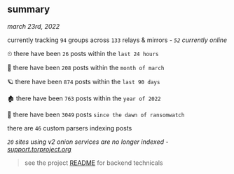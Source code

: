
## summary
_march 23rd, 2022_

currently tracking `94` groups across `133` relays & mirrors - _`52` currently online_

⏲ there have been `26` posts within the `last 24 hours`

🦈 there have been `208` posts within the `month of march`

🪐 there have been `874` posts within the `last 90 days`

🏚 there have been `763` posts within the `year of 2022`

🦕 there have been `3049` posts `since the dawn of ransomwatch`

there are `46` custom parsers indexing posts

_`20` sites using v2 onion services are no longer indexed - [support.torproject.org](https://support.torproject.org/onionservices/v2-deprecation/)_

> see the project [README](https://github.com/thetanz/ransomwatch#ransomwatch--) for backend technicals
